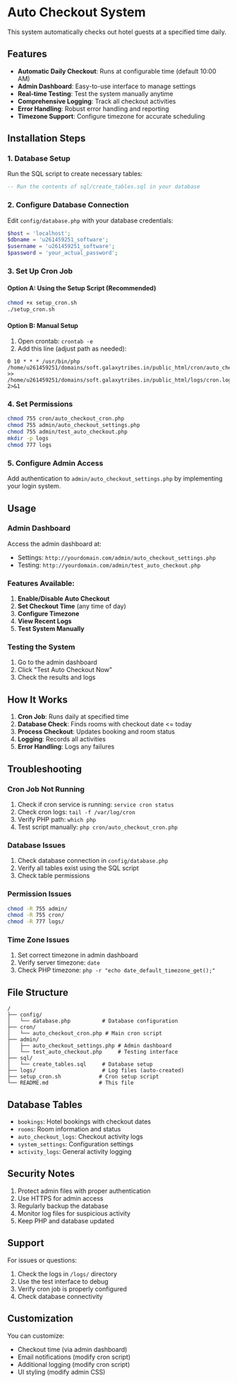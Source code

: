 # Auto Checkout System

This system automatically checks out hotel guests at a specified time daily.

## Features

- **Automatic Daily Checkout**: Runs at configurable time (default 10:00 AM)
- **Admin Dashboard**: Easy-to-use interface to manage settings
- **Real-time Testing**: Test the system manually anytime
- **Comprehensive Logging**: Track all checkout activities
- **Error Handling**: Robust error handling and reporting
- **Timezone Support**: Configure timezone for accurate scheduling

## Installation Steps

### 1. Database Setup

Run the SQL script to create necessary tables:

```sql
-- Run the contents of sql/create_tables.sql in your database
```

### 2. Configure Database Connection

Edit `config/database.php` with your database credentials:

```php
$host = 'localhost';
$dbname = 'u261459251_software';
$username = 'u261459251_software';
$password = 'your_actual_password';
```

### 3. Set Up Cron Job

#### Option A: Using the Setup Script (Recommended)
```bash
chmod +x setup_cron.sh
./setup_cron.sh
```

#### Option B: Manual Setup
1. Open crontab: `crontab -e`
2. Add this line (adjust path as needed):
```
0 10 * * * /usr/bin/php /home/u261459251/domains/soft.galaxytribes.in/public_html/cron/auto_checkout_cron.php >> /home/u261459251/domains/soft.galaxytribes.in/public_html/logs/cron.log 2>&1
```

### 4. Set Permissions

```bash
chmod 755 cron/auto_checkout_cron.php
chmod 755 admin/auto_checkout_settings.php
chmod 755 admin/test_auto_checkout.php
mkdir -p logs
chmod 777 logs
```

### 5. Configure Admin Access

Add authentication to `admin/auto_checkout_settings.php` by implementing your login system.

## Usage

### Admin Dashboard

Access the admin dashboard at:
- Settings: `http://yourdomain.com/admin/auto_checkout_settings.php`
- Testing: `http://yourdomain.com/admin/test_auto_checkout.php`

### Features Available:

1. **Enable/Disable Auto Checkout**
2. **Set Checkout Time** (any time of day)
3. **Configure Timezone**
4. **View Recent Logs**
5. **Test System Manually**

### Testing the System

1. Go to the admin dashboard
2. Click "Test Auto Checkout Now"
3. Check the results and logs

## How It Works

1. **Cron Job**: Runs daily at specified time
2. **Database Check**: Finds rooms with checkout date <= today
3. **Process Checkout**: Updates booking and room status
4. **Logging**: Records all activities
5. **Error Handling**: Logs any failures

## Troubleshooting

### Cron Job Not Running

1. Check if cron service is running: `service cron status`
2. Check cron logs: `tail -f /var/log/cron`
3. Verify PHP path: `which php`
4. Test script manually: `php cron/auto_checkout_cron.php`

### Database Issues

1. Check database connection in `config/database.php`
2. Verify all tables exist using the SQL script
3. Check table permissions

### Permission Issues

```bash
chmod -R 755 admin/
chmod -R 755 cron/
chmod -R 777 logs/
```

### Time Zone Issues

1. Set correct timezone in admin dashboard
2. Verify server timezone: `date`
3. Check PHP timezone: `php -r "echo date_default_timezone_get();"`

## File Structure

```
/
├── config/
│   └── database.php          # Database configuration
├── cron/
│   └── auto_checkout_cron.php # Main cron script
├── admin/
│   ├── auto_checkout_settings.php # Admin dashboard
│   └── test_auto_checkout.php     # Testing interface
├── sql/
│   └── create_tables.sql     # Database setup
├── logs/                     # Log files (auto-created)
├── setup_cron.sh            # Cron setup script
└── README.md                # This file
```

## Database Tables

- `bookings`: Hotel bookings with checkout dates
- `rooms`: Room information and status
- `auto_checkout_logs`: Checkout activity logs
- `system_settings`: Configuration settings
- `activity_logs`: General activity logging

## Security Notes

1. Protect admin files with proper authentication
2. Use HTTPS for admin access
3. Regularly backup the database
4. Monitor log files for suspicious activity
5. Keep PHP and database updated

## Support

For issues or questions:
1. Check the logs in `/logs/` directory
2. Use the test interface to debug
3. Verify cron job is properly configured
4. Check database connectivity

## Customization

You can customize:
- Checkout time (via admin dashboard)
- Email notifications (modify cron script)
- Additional logging (modify cron script)
- UI styling (modify admin CSS)